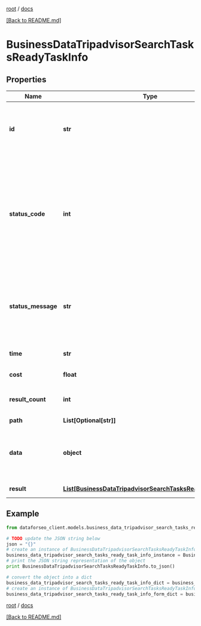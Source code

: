 [root](./../ "root") / [docs](./ "docs")

[[Back to README.md]](./../README.md "[Back to README.md]")

# BusinessDataTripadvisorSearchTasksReadyTaskInfo

## Properties

Name | Type | Description | Notes
------------ | ------------- | ------------- | -------------
**id** | **str** | task identifier unique task identifier in our system in the UUID format | [optional]
**status_code** | **int** | status code of the task generated by DataForSEO, can be within the following range: 10000-60000 you can find the full list of the response codes here | [optional]
**status_message** | **str** | informational message of the task you can find the full list of general informational messages here | [optional]
**time** | **str** | execution time, seconds | [optional]
**cost** | **float** | total tasks cost, USD | [optional]
**result_count** | **int** | number of elements in the result array | [optional]
**path** | **List[Optional[str]]** | URL path | [optional]
**data** | **object** | contains the same parameters that you specified in the POST request | [optional]
**result** | [**List[BusinessDataTripadvisorSearchTasksReadyResultInfo]**](BusinessDataTripadvisorSearchTasksReadyResultInfo.md) | array of results | [optional]

## Example

```python
from dataforseo_client.models.business_data_tripadvisor_search_tasks_ready_task_info import BusinessDataTripadvisorSearchTasksReadyTaskInfo

# TODO update the JSON string below
json = "{}"
# create an instance of BusinessDataTripadvisorSearchTasksReadyTaskInfo from a JSON string
business_data_tripadvisor_search_tasks_ready_task_info_instance = BusinessDataTripadvisorSearchTasksReadyTaskInfo.from_json(json)
# print the JSON string representation of the object
print BusinessDataTripadvisorSearchTasksReadyTaskInfo.to_json()

# convert the object into a dict
business_data_tripadvisor_search_tasks_ready_task_info_dict = business_data_tripadvisor_search_tasks_ready_task_info_instance.to_dict()
# create an instance of BusinessDataTripadvisorSearchTasksReadyTaskInfo from a dict
business_data_tripadvisor_search_tasks_ready_task_info_form_dict = business_data_tripadvisor_search_tasks_ready_task_info.from_dict(business_data_tripadvisor_search_tasks_ready_task_info_dict)
```

  

[root](./../ "root") / [docs](./ "docs")

[[Back to README.md]](./../README.md "[Back to README.md]")